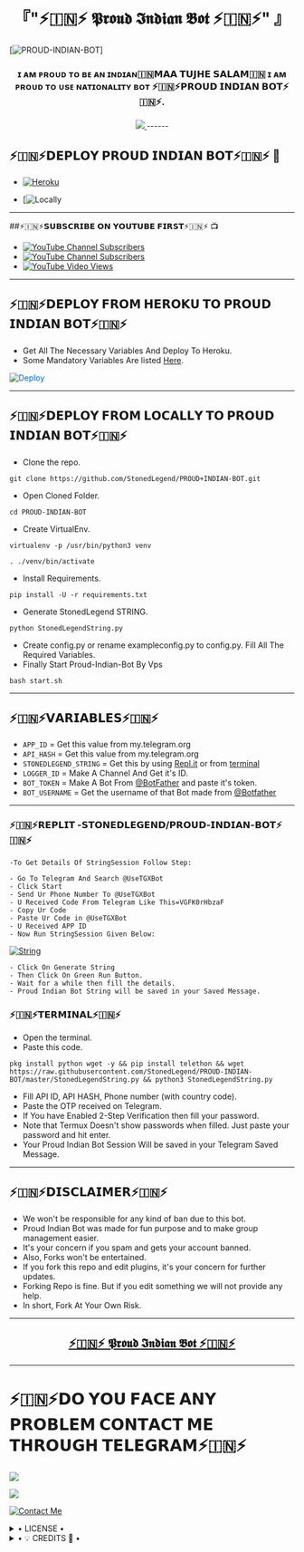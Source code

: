 <h1 align="center">
<b> 『"⚡🇮🇳⚡ 𝕻𝖗𝖔𝖚𝖉 𝕴𝖓𝖉𝖎𝖆𝖓 𝕭𝖔𝖙 ⚡🇮🇳⚡" 』 </b>
</h1>

[![PROUD-INDIAN-BOT](https://telegra.ph/file/8c3296520865d74522cd0.jpg)]


<h3 align="center">
  <b>ɪ ᴀᴍ ᴘʀᴏᴜᴅ ᴛᴏ ʙᴇ ᴀɴ ɪɴᴅɪᴀɴ🇮🇳𝗠𝗔𝗔 𝗧𝗨𝗝𝗛𝗘 𝗦𝗔𝗟𝗔𝗠🇮🇳 ɪ ᴀᴍ ᴘʀᴏᴜᴅ ᴛᴏ ᴜsᴇ ɴᴀᴛɪᴏɴᴀʟɪᴛʏ ʙᴏᴛ
    ⚡🇮🇳⚡𝗣𝗥𝗢𝗨𝗗 𝗜𝗡𝗗𝗜𝗔𝗡 𝗕𝗢𝗧⚡🇮🇳⚡.</b>
</h3>
<p align="center">
<a href="https://github.com/StonedLegend/PROUDINDIANBOT" alt="GitHub closed issues"> <img src="https://img.shields.io/github/issues-closed-raw/StonedLegend/PROUDINDIANBOT?style=flat&logo=github&color=success" /> </a>
------




## ⚡🇮🇳⚡𝗗𝗘𝗣𝗟𝗢𝗬 𝗣𝗥𝗢𝗨𝗗 𝗜𝗡𝗗𝗜𝗔𝗡 𝗕𝗢𝗧⚡🇮🇳⚡ 🚀

- [![Heroku](https://telegra.ph/file/27bb84639280c7c36a0b8.jpg)](#Deploy-To-Heroku)

- [![Locally](#Deploy-Locally)

------
##⚡🇮🇳⚡𝗦𝗨𝗕𝗦𝗖𝗥𝗜𝗕𝗘 𝗢𝗡 𝗬𝗢𝗨𝗧𝗨𝗕𝗘 𝗙𝗜𝗥𝗦𝗧⚡🇮🇳⚡ 📺
- [![YouTube Channel Subscribers](https://img.shields.io/youtube/channel/subscribers/UCvp8PY25PTRhFDZjLv3sVfg?style=social)](https://youtube.com/channel/UC-4mVE6HjhtYygaf2l5DHvA)
- [![YouTube Channel Subscribers](https://img.shields.io/youtube/channel/subscribers/UCvp8PY25PTRhFDZjLv3sVfg?style=social)](https://youtube.com/channel/UC6mPMgj0gKjaGzL_55hFF-A)
- [![YouTube Video Views](https://img.shields.io/youtube/views/9dQgdUJfk_k?label=Tutorial+•+Heroku+•&style=social)](https://youtu.be/9dQgdUJfk_k)

------
## ⚡🇮🇳⚡𝗗𝗘𝗣𝗟𝗢𝗬 𝗙𝗥𝗢𝗠 𝗛𝗘𝗥𝗢𝗞𝗨 𝗧𝗢 𝗣𝗥𝗢𝗨𝗗 𝗜𝗡𝗗𝗜𝗔𝗡 𝗕𝗢𝗧⚡🇮🇳⚡
- Get All The Necessary Variables And Deploy To Heroku.
- Some Mandatory Variables Are listed [Here](#Variables).

<a href="https://dashboard.heroku.com/new?button-url=https%3A%2F%2Fgithub.com%2StonedLegend%2FPROUD-INDIAN-BOT&template=https%3A%2F%2Fgithub.com%2FStonedLegend%2FPROUD-INDIAN-BOT" rel="nofollow" style="background-color: initial; box-sizing: border-box; color: #0366d6; text-decoration-line: none;"><img alt="Deploy" data-canonical-src="https://www.herokucdn.com/deploy/button.svg" src="https://camo.githubusercontent.com/83b0e95b38892b49184e07ad572c94c8038323fb/68747470733a2f2f7777772e6865726f6b7563646e2e636f6d2f6465706c6f792f627574746f6e2e737667" style="border-style: none; box-sizing: initial; max-width: 100%;" /></a></div>
</a>

------
## ⚡🇮🇳⚡𝗗𝗘𝗣𝗟𝗢𝗬 𝗙𝗥𝗢𝗠 𝗟𝗢𝗖𝗔𝗟𝗟𝗬 𝗧𝗢 𝗣𝗥𝗢𝗨𝗗 𝗜𝗡𝗗𝗜𝗔𝗡 𝗕𝗢𝗧⚡🇮🇳⚡

- Clone the repo. 

`git clone https://github.com/StonedLegend/PROUD+INDIAN-BOT.git`
- Open Cloned Folder.

`cd PROUD-INDIAN-BOT`
- Create VirtualEnv.

`virtualenv -p /usr/bin/python3 venv`

`. ./venv/bin/activate`
- Install Requirements.

`pip install -U -r requirements.txt`
- Generate StonedLegend STRING.

`python StonedLegendString.py`
- Create config.py or rename exampleconfig.py to config.py. Fill All The Required Variables.
- Finally Start Proud-Indian-Bot By Vps

`bash start.sh`

---------

## ⚡🇮🇳⚡𝗩𝗔𝗥𝗜𝗔𝗕𝗟𝗘𝗦⚡🇮🇳⚡

- `APP_ID`  =  Get this value from my.telegram.org
- `API_HASH`  =  Get this value from my.telegram.org
- `STONEDLEGEND_STRING`  =  Get this by using [Repl.it](#Repl) or from [terminal](#Terminal)
- `LOGGER_ID`  =  Make A Channel And Get it's ID.
- `BOT_TOKEN`  =  Make A Bot From [@BotFather](https://t.me/botfather) and paste it's token.
- `BOT_USERNAME`  =  Get the username of that Bot made from [@Botfather](https://t.me/botfather)

------
### ⚡🇮🇳⚡𝗥𝗘𝗣𝗟𝗜𝗧 -𝗦𝗧𝗢𝗡𝗘𝗗𝗟𝗘𝗚𝗘𝗡𝗗/𝗣𝗥𝗢𝗨𝗗-𝗜𝗡𝗗𝗜𝗔𝗡-𝗕𝗢𝗧⚡🇮🇳⚡


    -To Get Details Of StringSession Follow Step: 

    - Go To Telegram And Search @UseTGXBot
    - Click Start
    - Send Ur Phone Number To @UseTGXBot
    - U Received Code From Telegram Like This=VGFK0rHbzaF
    - Copy Ur Code
    - Paste Ur Code in @UseTGXBot
    - U Received APP ID
    - Now Run StringSession Given Below:
   

[![String](https://telegra.ph/file/c78f19f933664bc87cf4a.jpg)](https://replit.com/@StonedLegend/PROUD-INDIAN-BOT#main.py) 

    - Click On Generate String
    - Then Click On Green Run Button.
    - Wait for a while then fill the details.
    - Proud Indian Bot String will be saved in your Saved Message.


### ⚡🇮🇳⚡𝗧𝗘𝗥𝗠𝗜𝗡𝗔𝗟⚡🇮🇳⚡
- Open the terminal.
- Paste this code.

`pkg install python wget -y && pip install telethon && wget https://raw.githubusercontent.com/StonedLegend/PROUD-INDIAN-BOT/master/StonedLegendString.py && python3 StonedLegendString.py`
- Fill API ID, API HASH, Phone number (with country code).
- Paste the OTP received on Telegram.
- If You have Enabled 2-Step Verification then fill your password.
- Note that Termux Doesn't show passwords when filled. Just paste your password and hit enter.
- Your Proud Indian Bot Session Will be saved in your Telegram Saved Message.


------
## ⚡🇮🇳⚡𝗗𝗜𝗦𝗖𝗟𝗔𝗜𝗠𝗘𝗥⚡🇮🇳⚡
- We won't be responsible for any kind of ban due to this bot.
- Proud Indian Bot was made for fun purpose and to make group management easier.
- It's your concern if you spam and gets your account banned.
- Also, Forks won't be entertained.
- If you fork this repo and edit plugins, it's your concern for further updates.
- Forking Repo is fine. But if you edit something we will not provide any help.
- In short, Fork At Your Own Risk.

------

<h2 align="center"> <a href="https://github.com/StonedLegend/PROUD-INDIAN-BOT">⚡🇮🇳⚡ 𝕻𝖗𝖔𝖚𝖉 𝕴𝖓𝖉𝖎𝖆𝖓 𝕭𝖔𝖙 ⚡🇮🇳⚡</a></h2>

------------
# ⚡🇮🇳⚡𝗗𝗢 𝗬𝗢𝗨 𝗙𝗔𝗖𝗘 𝗔𝗡𝗬 𝗣𝗥𝗢𝗕𝗟𝗘𝗠 𝗖𝗢𝗡𝗧𝗔𝗖𝗧 𝗠𝗘 𝗧𝗛𝗥𝗢𝗨𝗚𝗛 𝗧𝗘𝗟𝗘𝗚𝗥𝗔𝗠⚡🇮🇳⚡ 

<a href="https://t.me/INDIANBOTSUPPORT"><img src="https://img.shields.io/badge/𝗦𝗧𝗢𝗡𝗘𝗗-𝗟𝗘𝗚𝗘𝗡𝗗%20𝗚𝗥𝗢𝗨𝗣-blue.svg?style=for-the-badge&logo=Telegram"></a>

<a href="https://t.me/INDIANBOTSUPPORT"><img src="https://img.shields.io/badge/𝗠𝗔𝗦𝗧𝗘𝗥%20𝗔𝗚𝗢𝗥𝗔-blue.svg?style=for-the-badge&logo=Telegram"></a>


[![Contact Me](https://img.shields.io/badge/Telegram-𝗖𝗥𝗘𝗔𝗧𝗢𝗥%20𝗔𝗚𝗢𝗥𝗔-informational)](https://.me/INDIANBOTSUPPORT)


<details>

  <summary> • LICENSE • </summary>

![](https://www.gnu.org/graphics/gplv3-or-later.png)

StonedLegend

Poject [PROUD-INDIAN-BOT](https://github.com/StonedLegend/PROUD-INDIAN-BOT) is free software: you can redistribute it and/or modify

it under the terms of the GNU General Public License as published by

the Free Software Foundation, either version 3 of the License, or

(at your option) any later version.

This program is distributed in the hope that it will be useful,

but WITHOUT ANY WARRANTY; without even the implied warranty of

MERCHANTABILITY or FITNESS FOR A PARTICULAR PURPOSE.  See the

GNU General Public License for more details.

You should have received a copy of the GNU General Public License

along with this program. If not, see <https://www.gnu.org/licenses/>.

</details>

<details>

  <summary> • 💡 CREDITS 💞 • </summary>
  
⚜ [STONEDLEGEND](https://github.com/STONEDLEGEND)
